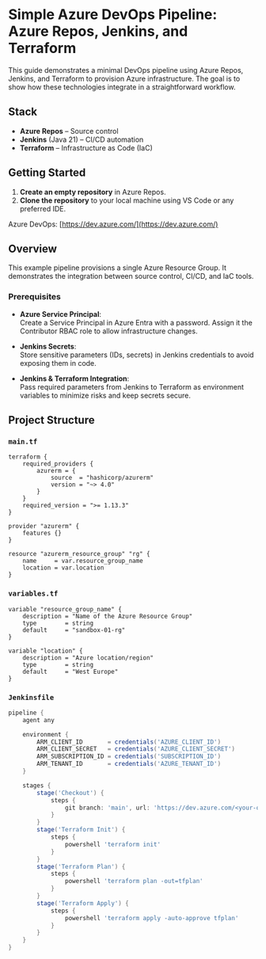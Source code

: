 # Simple Azure DevOps Pipeline: Azure Repos, Jenkins, and Terraform

This guide demonstrates a minimal DevOps pipeline using Azure Repos, Jenkins, and Terraform to provision Azure infrastructure. The goal is to show how these technologies integrate in a straightforward workflow.

## Stack

- **Azure Repos** – Source control
- **Jenkins** (Java 21) – CI/CD automation
- **Terraform** – Infrastructure as Code (IaC)

## Getting Started

1. **Create an empty repository** in Azure Repos.
2. **Clone the repository** to your local machine using VS Code or any preferred IDE.

Azure DevOps: [https://dev.azure.com/](https://dev.azure.com/)

## Overview

This example pipeline provisions a single Azure Resource Group. It demonstrates the integration between source control, CI/CD, and IaC tools.

### Prerequisites

- **Azure Service Principal**:  
    Create a Service Principal in Azure Entra with a password. Assign it the Contributor RBAC role to allow infrastructure changes.

- **Jenkins Secrets**:  
    Store sensitive parameters (IDs, secrets) in Jenkins credentials to avoid exposing them in code.

- **Jenkins & Terraform Integration**:  
    Pass required parameters from Jenkins to Terraform as environment variables to minimize risks and keep secrets secure.


## Project Structure

### `main.tf`

```hcl
terraform {
    required_providers {
        azurerm = {
            source  = "hashicorp/azurerm"
            version = "~> 4.0"
        }
    }
    required_version = ">= 1.13.3"
}

provider "azurerm" {
    features {}
}

resource "azurerm_resource_group" "rg" {
    name     = var.resource_group_name
    location = var.location
}
```

### `variables.tf`

```hcl
variable "resource_group_name" {
    description = "Name of the Azure Resource Group"
    type        = string
    default     = "sandbox-01-rg"
}

variable "location" {
    description = "Azure location/region"
    type        = string
    default     = "West Europe"
}
```

### `Jenkinsfile`

```groovy
pipeline {
    agent any

    environment {
        ARM_CLIENT_ID       = credentials('AZURE_CLIENT_ID')
        ARM_CLIENT_SECRET   = credentials('AZURE_CLIENT_SECRET')
        ARM_SUBSCRIPTION_ID = credentials('SUBSCRIPTION_ID')
        ARM_TENANT_ID       = credentials('AZURE_TENANT_ID')
    }

    stages {
        stage('Checkout') {
            steps {
                git branch: 'main', url: 'https://dev.azure.com/<your-org>/<your-project>/_git/<your-repo>'
            }
        }
        stage('Terraform Init') {
            steps {
                powershell 'terraform init'
            }
        }
        stage('Terraform Plan') {
            steps {
                powershell 'terraform plan -out=tfplan'
            }
        }
        stage('Terraform Apply') {
            steps {
                powershell 'terraform apply -auto-approve tfplan'
            }
        }
    }
}
```
